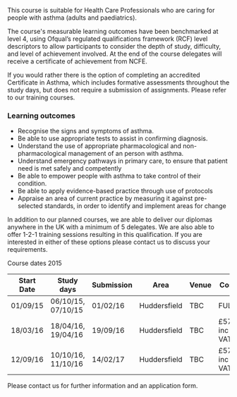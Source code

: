 This course is suitable for Health Care Professionals  who are caring for people with asthma (adults and paediatrics).

The course's measurable learning outcomes have been benchmarked at level 4, using Ofqual’s regulated qualifications framework (RCF) level descriptors to allow participants to consider the depth of study, difficulty, and level of achievement involved. At the end of the course delegates will receive a certificate of achievement from NCFE.

If you would rather there is the option of completing an accredited Certificate in Asthma, which includes formative assessments throughout the study days, but does not require a submission of assignments. Please refer to our training courses.

### Learning outcomes

* Recognise the signs and symptoms of asthma.
* Be able to use appropriate tests to assist in confirming diagnosis.
* Understand the use of appropriate pharmacological and non-pharmacological management of an person with asthma.
* Understand emergency pathways in primary care, to ensure that patient need is met safely and competently
* Be able to empower people with asthma to take control of their condition.
* Be able to apply evidence-based practice through use of protocols
* Appraise an area of current practice by measuring it against pre-selected standards, in order to identify and implement areas   for change


In addition to our planned courses, we are able to deliver our diplomas anywhere in the UK with a minimum of 5 delegates. We are also able to offer 1-2-1 training sessions resulting in this qualification. If you are interested in either of these options please contact us to discuss your requirements.

Course dates 2015

| Start Date      | Study days           | Submission | Area           | Venue         | Cost         |  
|-----------------|----------------------|------------|----------------|---------------|--------------|
| 01/09/15        | 06/10/15, 07/10/15   | 01/02/16   | Huddersfield   | TBC           | FULL         |
| 18/03/16        | 18/04/16, 19/04/16   | 19/09/16   | Huddersfield   | TBC           | £570 inc VAT |
| 12/09/16        | 10/10/16, 11/10/16   | 14/02/17   | Huddersfield   | TBC           | £570 inc VAT |


Please contact us for further information and an application form.
